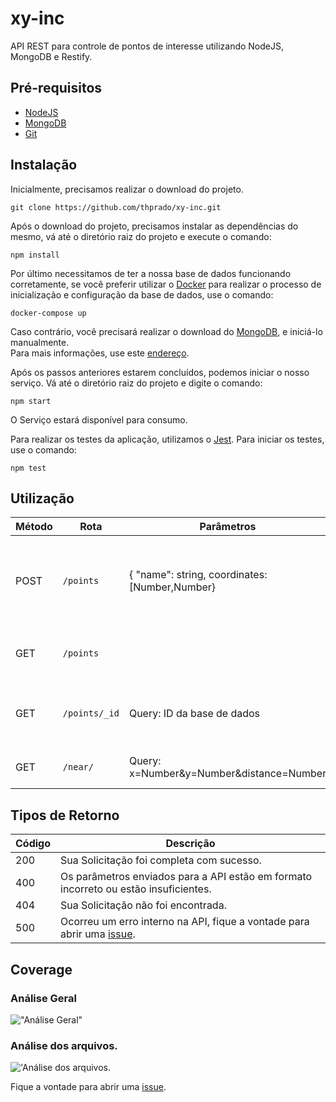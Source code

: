 # xy-inc

API REST para controle de pontos de interesse utilizando NodeJS, MongoDB e Restify.

## Pré-requisitos

- [NodeJS](https://nodejs.org/en/download/)
- [MongoDB](https://www.mongodb.com/download-center)
- [Git](https://git-scm.com/downloads)
## Instalação

Inicialmente, precisamos realizar o download do projeto.

```
git clone https://github.com/thprado/xy-inc.git
```

Após o download do projeto, precisamos instalar as dependências do mesmo, vá até o diretório raiz do projeto e execute o comando:

```
npm install
```

Por último necessitamos de ter a nossa base de dados funcionando corretamente, se você preferir utilizar o [Docker](https://www.docker.com/get-docker) para realizar o processo de inicialização e configuração da base de dados, use o comando:

```
docker-compose up
```

Caso contrário, você precisará realizar o download do [MongoDB](https://www.mongodb.com/download-center), e iniciá-lo manualmente.  
Para mais informações, use este [endereço](https://docs.mongodb.com/manual/installation/).

Após os passos anteriores estarem concluídos, podemos iniciar o nosso serviço.
Vá até o diretório raiz do projeto e digite o comando:

```
npm start
```

O Serviço estará disponível para consumo.

Para realizar os testes da aplicação, utilizamos o [Jest](https://jestjs.io/pt-BR/).
Para iniciar os testes, use o comando:

```
npm test
```

## Utilização


| Método | Rota | Parâmetros | Descrição | Exemplo
|---|-----------|----------------------------|------------------------------|----------|
|POST|`/points`            | { "name": string, coordinates: [Number,Number}            | Criação de um novo ponto de interesse. Apenas valores positivos. | { "name": "Banco", "coordinates": [15,10] }
|GET |`/points`            |            | Listagem de todos os pontos de interesse.|
|GET |`/points/_id`| Query: ID da base de dados| Listagem de um POI específico por ID do MongoDB.| http://localhost:3000/points/5b46ef4b72ef8a2c7488db07 |
|GET |`/near/`| Query: x=Number&y=Number&distance=Number | Listagem de um POI por proximidade. | http://localhost:3000/near/?x=20&y=10&distance=10|

## Tipos de Retorno

| Código | Descrição |
| ---- | --- |
| 200 | Sua Solicitação foi completa com sucesso. | 
| 400| Os parâmetros enviados para a API estão em formato incorreto ou estão insuficientes. | 
| 404| Sua Solicitação não foi encontrada. | 
| 500| Ocorreu um erro interno na API, fique a vontade para abrir uma [issue](https://github.com/thprado/xy-inc/issues). | 

## Coverage

### Análise Geral
!["Análise Geral"](https://user-images.githubusercontent.com/13999929/42616756-bbfa52e8-8585-11e8-84ab-285b77c10a65.jpg)

### Análise dos arquivos.

!['Análise dos arquivos. ](https://user-images.githubusercontent.com/13999929/42616755-bbd59e76-8585-11e8-94f9-e559a5a4831c.jpg)


Fique a vontade para abrir uma [issue](https://github.com/thprado/xy-inc/issues).
